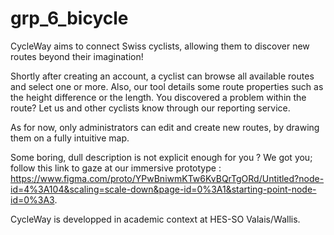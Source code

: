 # grp_6_bicycle

CycleWay aims to connect Swiss cyclists, allowing them to discover new routes beyond their imagination!

Shortly after creating an account, a cyclist can browse all available routes and select one or more. Also, our tool details some route properties such as the height difference or the length. You discovered a problem within the route? Let us and other cyclists know through our reporting service.

As for now, only administrators can edit and create new routes, by drawing them on a fully intuitive map.

Some boring, dull description is not explicit enough for you ? We got you; follow this link to gaze at our immersive prototype : https://www.figma.com/proto/YPwBniwmKTw6KvBQrTgORd/Untitled?node-id=4%3A104&scaling=scale-down&page-id=0%3A1&starting-point-node-id=0%3A3.

CycleWay is developped in academic context at HES-SO Valais/Wallis.
